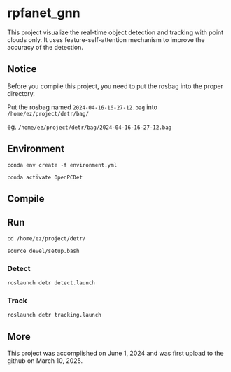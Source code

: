 # rpfanet_gnn

This project visualize the real-time object detection and tracking with point clouds only. It uses feature-self-attention mechanism to improve the accuracy of the detection. 

## Notice
Before you compile this project, you need to put the rosbag into the proper directory.

Put the rosbag named `2024-04-16-16-27-12.bag` into `/home/ez/project/detr/bag/`

eg. `/home/ez/project/detr/bag/2024-04-16-16-27-12.bag`

## Environment

`conda env create -f environment.yml`

`conda activate OpenPCDet`

## Compile

## Run

`cd /home/ez/project/detr/`

`source devel/setup.bash`

### Detect

`roslaunch detr detect.launch`

### Track

`roslaunch detr tracking.launch`

## More

This project was accomplished on June 1, 2024 and was first upload to the github on March 10, 2025.
